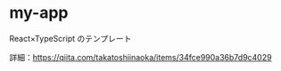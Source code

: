 # my-app

React×TypeScript のテンプレート

詳細：https://qiita.com/takatoshiinaoka/items/34fce990a36b7d9c4029
